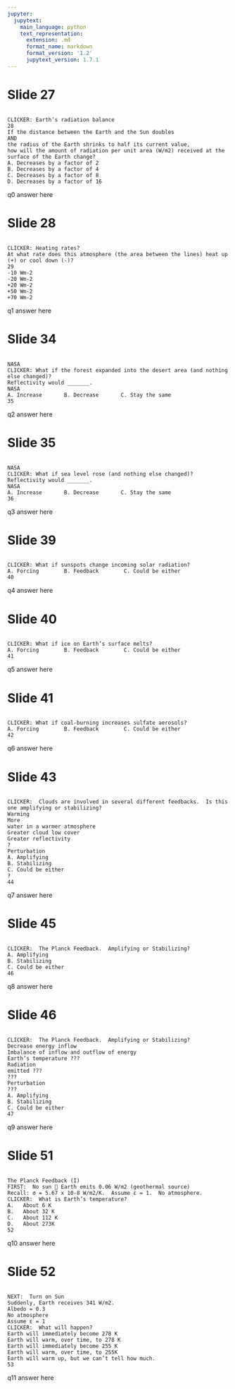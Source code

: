 ```yaml
---
jupyter:
  jupytext:
    main_language: python
    text_representation:
      extension: .md
      format_name: markdown
      format_version: '1.2'
      jupytext_version: 1.7.1
---
```


<!-- #region ctype="question" quesnum=0 -->
# Slide 27
```

CLICKER: Earth’s radiation balance
28
If the distance between the Earth and the Sun doubles
AND
the radius of the Earth shrinks to half its current value,
how will the amount of radiation per unit area (W/m2) received at the surface of the Earth change?
A. Decreases by a factor of 2
B. Decreases by a factor of 4
C. Decreases by a factor of 8
D. Decreases by a factor of 16

```


<!-- #endregion -->

<!-- #region quesnum=0 ctype="answer" -->
q0 answer here
<!-- #endregion -->

<!-- #region ctype="question" quesnum=1 -->
# Slide 28
```

CLICKER: Heating rates? 
At what rate does this atmosphere (the area between the lines) heat up (+) or cool down (-)?
29
-10 Wm-2
-20 Wm-2
+20 Wm-2
+50 Wm-2
+70 Wm-2

```


<!-- #endregion -->

<!-- #region quesnum=1 ctype="answer" -->
q1 answer here
<!-- #endregion -->

<!-- #region ctype="question" quesnum=2 -->
# Slide 34
```

NASA
CLICKER: What if the forest expanded into the desert area (and nothing else changed)?
Reflectivity would _______.
NASA
A. Increase       B. Decrease       C. Stay the same
35

```


<!-- #endregion -->

<!-- #region quesnum=2 ctype="answer" -->
q2 answer here
<!-- #endregion -->

<!-- #region ctype="question" quesnum=3 -->
# Slide 35
```

NASA
CLICKER: What if sea level rose (and nothing else changed)? Reflectivity would _______.
NASA
A. Increase       B. Decrease       C. Stay the same
36

```


<!-- #endregion -->

<!-- #region quesnum=3 ctype="answer" -->
q3 answer here
<!-- #endregion -->

<!-- #region ctype="question" quesnum=4 -->
# Slide 39
```

CLICKER: What if sunspots change incoming solar radiation?
A. Forcing        B. Feedback        C. Could be either
40

```


<!-- #endregion -->

<!-- #region quesnum=4 ctype="answer" -->
q4 answer here
<!-- #endregion -->

<!-- #region ctype="question" quesnum=5 -->
# Slide 40
```

CLICKER: What if ice on Earth’s surface melts?
A. Forcing        B. Feedback        C. Could be either
41

```


<!-- #endregion -->

<!-- #region quesnum=5 ctype="answer" -->
q5 answer here
<!-- #endregion -->

<!-- #region ctype="question" quesnum=6 -->
# Slide 41
```

CLICKER: What if coal-burning increases sulfate aerosols?
A. Forcing        B. Feedback        C. Could be either
42

```


<!-- #endregion -->

<!-- #region quesnum=6 ctype="answer" -->
q6 answer here
<!-- #endregion -->

<!-- #region ctype="question" quesnum=7 -->
# Slide 43
```

CLICKER:  Clouds are involved in several different feedbacks.  Is this one amplifying or stabilizing?
Warming
More 
water in a warmer atmosphere
Greater cloud low cover
Greater reflectivity
?
Perturbation
A. Amplifying
B. Stabilizing
C. Could be either
?
44

```


<!-- #endregion -->

<!-- #region quesnum=7 ctype="answer" -->
q7 answer here
<!-- #endregion -->

<!-- #region ctype="question" quesnum=8 -->
# Slide 45
```

CLICKER:  The Planck Feedback.  Amplifying or Stabilizing?
A. Amplifying
B. Stabilizing
C. Could be either
46

```


<!-- #endregion -->

<!-- #region quesnum=8 ctype="answer" -->
q8 answer here
<!-- #endregion -->

<!-- #region ctype="question" quesnum=9 -->
# Slide 46
```

CLICKER:  The Planck Feedback.  Amplifying or Stabilizing?
Decrease energy inflow
Imbalance of inflow and outflow of energy
Earth’s temperature ???
Radiation
emitted ???
???
Perturbation
???
A. Amplifying
B. Stabilizing
C. Could be either
47

```


<!-- #endregion -->

<!-- #region quesnum=9 ctype="answer" -->
q9 answer here
<!-- #endregion -->

<!-- #region ctype="question" quesnum=10 -->
# Slide 51
```

The Planck Feedback (I)
FIRST:  No sun  Earth emits 0.06 W/m2 (geothermal source)
Recall: σ = 5.67 x 10-8 W/m2/K.  Assume ε = 1.  No atmosphere.
CLICKER:  What is Earth’s temperature?
A.   About 6 K
B.   About 32 K
C.   About 112 K
D.   About 273K
52

```


<!-- #endregion -->

<!-- #region quesnum=10 ctype="answer" -->
q10 answer here
<!-- #endregion -->

<!-- #region ctype="question" quesnum=11 -->
# Slide 52
```

NEXT:  Turn on Sun
Suddenly, Earth receives 341 W/m2.
Albedo = 0.3
No atmosphere
Assume ε = 1
CLICKER:  What will happen?
Earth will immediately become 278 K
Earth will warm, over time, to 278 K
Earth will immediately become 255 K
Earth will warm, over time, to 255K
Earth will warm up, but we can’t tell how much.
53

```

<!-- #endregion -->

<!-- #region quesnum=11 ctype="answer" -->
q11 answer here
<!-- #endregion -->
